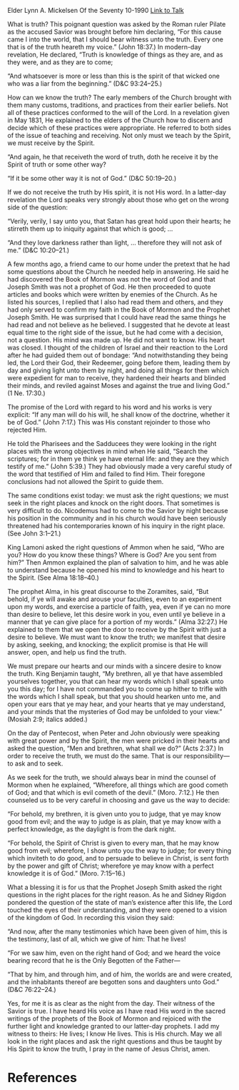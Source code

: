 Elder Lynn A. Mickelsen
Of the Seventy
10-1990
[Link to Talk](https://www.churchofjesuschrist.org/study/general-conference/1990/10/what-is-truth?lang=eng)

What is truth? This poignant question was asked by the Roman ruler Pilate as the accused Savior was brought before him declaring, “For this cause came I into the world, that I should bear witness unto the truth. Every one that is of the truth heareth my voice.” (John 18:37.) In modern-day revelation, He declared, “Truth is knowledge of things as they are, and as they were, and as they are to come;

“And whatsoever is more or less than this is the spirit of that wicked one who was a liar from the beginning.” (D&C 93:24–25.)

How can we know the truth? The early members of the Church brought with them many customs, traditions, and practices from their earlier beliefs. Not all of these practices conformed to the will of the Lord. In a revelation given in May 1831, He explained to the elders of the Church how to discern and decide which of these practices were appropriate. He referred to both sides of the issue of teaching and receiving. Not only must we teach by the Spirit, we must receive by the Spirit.

“And again, he that receiveth the word of truth, doth he receive it by the Spirit of truth or some other way?

“If it be some other way it is not of God.” (D&C 50:19–20.)

If we do not receive the truth by His spirit, it is not His word. In a latter-day revelation the Lord speaks very strongly about those who get on the wrong side of the question:

“Verily, verily, I say unto you, that Satan has great hold upon their hearts; he stirreth them up to iniquity against that which is good; …

“And they love darkness rather than light, … therefore they will not ask of me.” (D&C 10:20–21.)

A few months ago, a friend came to our home under the pretext that he had some questions about the Church he needed help in answering. He said he had discovered the Book of Mormon was not the word of God and that Joseph Smith was not a prophet of God. He then proceeded to quote articles and books which were written by enemies of the Church. As he listed his sources, I replied that I also had read them and others, and they had only served to confirm my faith in the Book of Mormon and the Prophet Joseph Smith. He was surprised that I could have read the same things he had read and not believe as he believed. I suggested that he devote at least equal time to the right side of the issue, but he had come with a decision, not a question. His mind was made up. He did not want to know. His heart was closed. I thought of the children of Israel and their reaction to the Lord after he had guided them out of bondage: “And notwithstanding they being led, the Lord their God, their Redeemer, going before them, leading them by day and giving light unto them by night, and doing all things for them which were expedient for man to receive, they hardened their hearts and blinded their minds, and reviled against Moses and against the true and living God.” (1 Ne. 17:30.)

The promise of the Lord with regard to his word and his works is very explicit: “If any man will do his will, he shall know of the doctrine, whether it be of God.” (John 7:17.) This was His constant rejoinder to those who rejected Him.

He told the Pharisees and the Sadducees they were looking in the right places with the wrong objectives in mind when He said, “Search the scriptures; for in them ye think ye have eternal life: and they are they which testify of me.” (John 5:39.) They had obviously made a very careful study of the word that testified of Him and failed to find Him. Their foregone conclusions had not allowed the Spirit to guide them.

The same conditions exist today: we must ask the right questions; we must seek in the right places and knock on the right doors. That sometimes is very difficult to do. Nicodemus had to come to the Savior by night because his position in the community and in his church would have been seriously threatened had his contemporaries known of his inquiry in the right place. (See John 3:1–21.)

King Lamoni asked the right questions of Ammon when he said, “Who are you? How do you know these things? Where is God? Are you sent from him?” Then Ammon explained the plan of salvation to him, and he was able to understand because he opened his mind to knowledge and his heart to the Spirit. (See Alma 18:18–40.)

The prophet Alma, in his great discourse to the Zoramites, said, “But behold, if ye will awake and arouse your faculties, even to an experiment upon my words, and exercise a particle of faith, yea, even if ye can no more than desire to believe, let this desire work in you, even until ye believe in a manner that ye can give place for a portion of my words.” (Alma 32:27.) He explained to them that we open the door to receive by the Spirit with just a desire to believe. We must want to know the truth; we manifest that desire by asking, seeking, and knocking; the explicit promise is that He will answer, open, and help us find the truth.

We must prepare our hearts and our minds with a sincere desire to know the truth. King Benjamin taught, “My brethren, all ye that have assembled yourselves together, you that can hear my words which I shall speak unto you this day; for I have not commanded you to come up hither to trifle with the words which I shall speak, but that you should hearken unto me, and open your ears that ye may hear, and your hearts that ye may understand, and your minds that the mysteries of God may be unfolded to your view.” (Mosiah 2:9; italics added.)

On the day of Pentecost, when Peter and John obviously were speaking with great power and by the Spirit, the men were pricked in their hearts and asked the question, “Men and brethren, what shall we do?” (Acts 2:37.) In order to receive the truth, we must do the same. That is our responsibility—to ask and to seek.

As we seek for the truth, we should always bear in mind the counsel of Mormon when he explained, “Wherefore, all things which are good cometh of God; and that which is evil cometh of the devil.” (Moro. 7:12.) He then counseled us to be very careful in choosing and gave us the way to decide:

“For behold, my brethren, it is given unto you to judge, that ye may know good from evil; and the way to judge is as plain, that ye may know with a perfect knowledge, as the daylight is from the dark night.

“For behold, the Spirit of Christ is given to every man, that he may know good from evil; wherefore, I show unto you the way to judge; for every thing which inviteth to do good, and to persuade to believe in Christ, is sent forth by the power and gift of Christ; wherefore ye may know with a perfect knowledge it is of God.” (Moro. 7:15–16.)

What a blessing it is for us that the Prophet Joseph Smith asked the right questions in the right places for the right reason. As he and Sidney Rigdon pondered the question of the state of man’s existence after this life, the Lord touched the eyes of their understanding, and they were opened to a vision of the kingdom of God. In recording this vision they said:

“And now, after the many testimonies which have been given of him, this is the testimony, last of all, which we give of him: That he lives!

“For we saw him, even on the right hand of God; and we heard the voice bearing record that he is the Only Begotten of the Father—

“That by him, and through him, and of him, the worlds are and were created, and the inhabitants thereof are begotten sons and daughters unto God.” (D&C 76:22–24.)

Yes, for me it is as clear as the night from the day. Their witness of the Savior is true. I have heard His voice as I have read His word in the sacred writings of the prophets of the Book of Mormon and rejoiced with the further light and knowledge granted to our latter-day prophets. I add my witness to theirs: He lives; I know He lives. This is His church. May we all look in the right places and ask the right questions and thus be taught by His Spirit to know the truth, I pray in the name of Jesus Christ, amen.

# References
